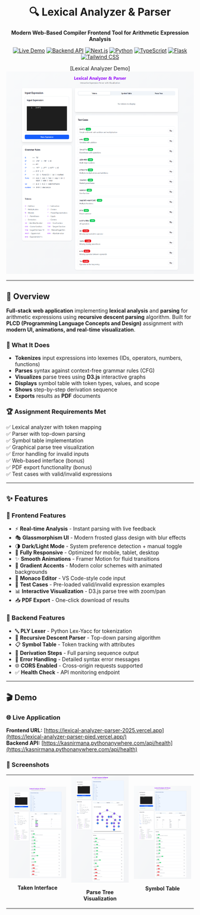 <div align="center">

# 🔍 Lexical Analyzer & Parser

**Modern Web-Based Compiler Frontend Tool for Arithmetic Expression Analysis**

[![Live Demo](https://img.shields.io/badge/🚀_Live_Demo-Vercel-black?style=for-the-badge&logo=vercel)](https://lexical-analyzer-parser-pied.vercel.app/)
[![Backend API](https://img.shields.io/badge/⚡_API-PythonAnywhere-blue?style=for-the-badge&logo=python)](https://kasnirmana.pythonanywhere.com)
[![Next.js](https://img.shields.io/badge/Next.js-15.5-black?style=for-the-badge&logo=next.js)](https://nextjs.org/)
[![Python](https://img.shields.io/badge/Python-3.10+-3776AB?style=for-the-badge&logo=python)](https://www.python.org/)
[![TypeScript](https://img.shields.io/badge/TypeScript-5.0-blue?style=for-the-badge&logo=typescript)](https://www.typescriptlang.org/)
[![Flask](https://img.shields.io/badge/Flask-3.0-green?style=for-the-badge&logo=flask)](https://flask.palletsprojects.com/)
[![Tailwind CSS](https://img.shields.io/badge/Tailwind_CSS-4.0-38B2AC?style=for-the-badge&logo=tailwind-css)](https://tailwindcss.com/)

[Lexical Analyzer Demo]<img src="https://github.com/Nirmana-KAS/lexical-analyzer-parser/blob/master/screenshots/lexical-analyzer-parser-HomePage.png" alt="Home Page" />

</div>

---

## 📖 Overview

**Full-stack web application** implementing **lexical analysis** and **parsing** for arithmetic expressions using **recursive descent parsing** algorithm. Built for **PLCD (Programming Language Concepts and Design)** assignment with **modern UI, animations, and real-time visualization**.

### 🎯 What It Does

- **Tokenizes** input expressions into lexemes (IDs, operators, numbers, functions)
- **Parses** syntax against context-free grammar rules (CFG)
- **Visualizes** parse trees using **D3.js** interactive graphs
- **Displays** symbol table with token types, values, and scope
- **Shows** step-by-step derivation sequence
- **Exports** results as **PDF** documents

### 🏆 Assignment Requirements Met

✅ Lexical analyzer with token mapping<br>
✅ Parser with top-down parsing<br>
✅ Symbol table implementation<br>
✅ Graphical parse tree visualization<br>
✅ Error handling for invalid inputs<br>
✅ Web-based interface (bonus)<br>
✅ PDF export functionality (bonus)<br>
✅ Test cases with valid/invalid expressions

---

## ✨ Features

### 🎨 Frontend Features

- ⚡ **Real-time Analysis** - Instant parsing with live feedback
- 🎭 **Glassmorphism UI** - Modern frosted glass design with blur effects
- 🌗 **Dark/Light Mode** - System preference detection + manual toggle
- 📱 **Fully Responsive** - Optimized for mobile, tablet, desktop
- ✨ **Smooth Animations** - Framer Motion for fluid transitions
- 🎨 **Gradient Accents** - Modern color schemes with animated backgrounds
- 📝 **Monaco Editor** - VS Code-style code input
- 🧪 **Test Cases** - Pre-loaded valid/invalid expression examples
- 📊 **Interactive Visualization** - D3.js parse tree with zoom/pan
- 📥 **PDF Export** - One-click download of results

### 🔧 Backend Features

- 🔤 **PLY Lexer** - Python Lex-Yacc for tokenization
- 🌲 **Recursive Descent Parser** - Top-down parsing algorithm
- 📋 **Symbol Table** - Token tracking with attributes
- 🔄 **Derivation Steps** - Full parsing sequence output
- 🚨 **Error Handling** - Detailed syntax error messages
- 🌐 **CORS Enabled** - Cross-origin requests supported
- ✅ **Health Check** - API monitoring endpoint

---

## 🎬 Demo

### 🌐 Live Application

**Frontend URL:** [https://lexical-analyzer-parser-2025.vercel.app](https://lexical-analyzer-parser-pied.vercel.app/)
<br>
**Backend API:** [https://kasnirmana.pythonanywhere.com/api/health](https://kasnirmana.pythonanywhere.com/api/health)

### 📸 Screenshots

<div align="center">
<table>
<tr>
<td width="33%">
<img src="https://github.com/Nirmana-KAS/lexical-analyzer-parser/blob/master/screenshots/lexical-analyzer-parser-Tokens.png" alt="Main Interface" />
<p align="center"><b>Taken Interface</b></p>
</td>
<td width="33%">
<img src="https://github.com/Nirmana-KAS/lexical-analyzer-parser/blob/master/screenshots/lexical-analyzer-parser-Parse-Tree.png" alt="Parse Tree" />
<p align="center"><b>Parse Tree Visualization</b></p>
</td>
<td width="33%">
<img src="https://github.com/Nirmana-KAS/lexical-analyzer-parser/blob/master/screenshots/lexical-analyzer-parser-SymbleTable.png" alt="Symbol Table" />
<p align="center"><b>Symbol Table</b></p>
</td>
</tr>
</table>
</div>


